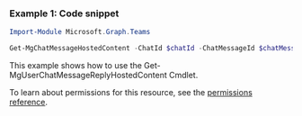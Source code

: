 ### Example 1: Code snippet

```powershellImport-Module Microsoft.Graph.Teams

Get-MgChatMessageHostedContent -ChatId $chatId -ChatMessageId $chatMessageId -ChatMessageHostedContentId $chatMessageHostedContentId
```
This example shows how to use the Get-MgUserChatMessageReplyHostedContent Cmdlet.
To learn about permissions for this resource, see the [permissions reference](/graph/permissions-reference).

